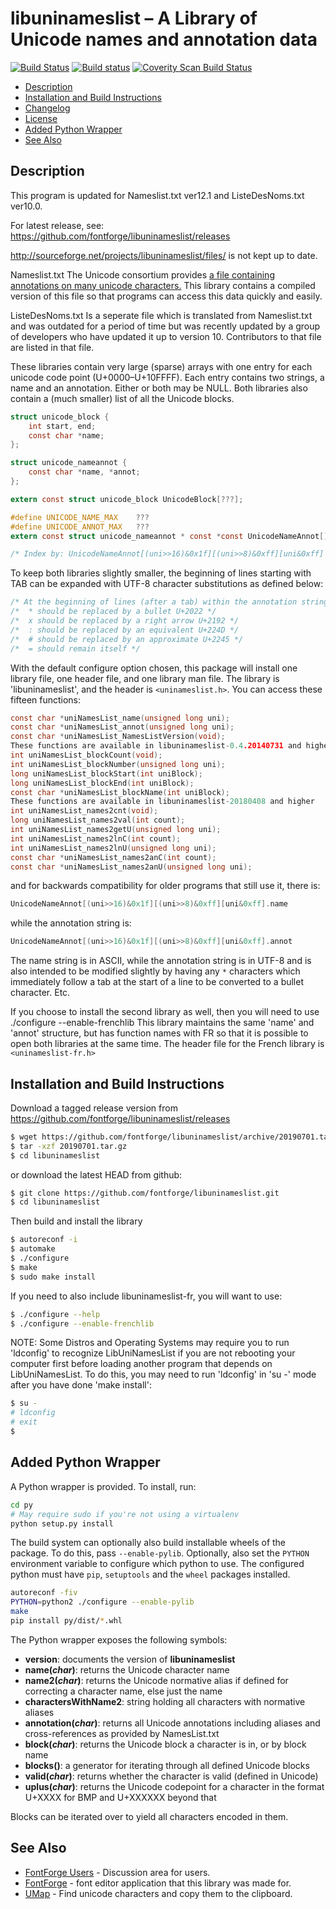 libuninameslist – A Library of Unicode names and annotation data
================================================================
[![Build Status](https://travis-ci.org/fontforge/libuninameslist.svg?branch=master)](https://travis-ci.org/fontforge/libuninameslist) [![Build status](https://ci.appveyor.com/api/projects/status/qseac73evm9leu0g?svg=true)](https://ci.appveyor.com/project/fontforge/libuninameslist) [![Coverity Scan Build Status](https://scan.coverity.com/projects/793/badge.svg?flat=1)](https://scan.coverity.com/projects/793)

- [Description](#description)
- [Installation and Build Instructions](#installation-and-build-instructions)
- [Changelog](https://raw.github.com/fontforge/libuninameslist/master/ChangeLog)
- [License](https://raw.github.com/fontforge/libuninameslist/master/LICENSE)
- [Added Python Wrapper](#added-python-wrapper)
- [See Also](#see-also)

Description
-----------

This program is updated for Nameslist.txt ver12.1 and ListeDesNoms.txt ver10.0.

For latest release, see: https://github.com/fontforge/libuninameslist/releases

http://sourceforge.net/projects/libuninameslist/files/ is not kept up to date.

Nameslist.txt
The Unicode consortium provides [a file containing annotations on many unicode
characters.](http://www.unicode.org/Public/UNIDATA/NamesList.html) This library
contains a compiled version of this file so that programs can access this data
quickly and easily.

ListeDesNoms.txt
Is a seperate file which is translated from Nameslist.txt and was outdated for
a period of time but was recently updated by a group of developers who have
updated it up to version 10. Contributors to that file are listed in that file.

These libraries contain very large (sparse) arrays with one entry for each
unicode code point (U+0000–U+10FFFF). Each entry contains two strings, a name
and an annotation. Either or both may be NULL. Both libraries also contain a
(much smaller) list of all the Unicode blocks.
```c
struct unicode_block {
    int start, end;
    const char *name;
};

struct unicode_nameannot {
    const char *name, *annot;
};

extern const struct unicode_block UnicodeBlock[???];

#define UNICODE_NAME_MAX    ???
#define UNICODE_ANNOT_MAX   ???
extern const struct unicode_nameannot * const *const UnicodeNameAnnot[];

/* Index by: UnicodeNameAnnot[(uni>>16)&0x1f][(uni>>8)&0xff][uni&0xff] */
```

To keep both libraries slightly smaller, the beginning of lines starting with
TAB can be expanded with UTF-8 character substitutions as defined below:
```c
/* At the beginning of lines (after a tab) within the annotation string, a */
/*  * should be replaced by a bullet U+2022 */
/*  x should be replaced by a right arrow U+2192 */
/*  : should be replaced by an equivalent U+224D */
/*  # should be replaced by an approximate U+2245 */
/*  = should remain itself */
```

With the default configure option chosen, this package will install one library
file, one header file, and one library man file. The library is 'libuninameslist',
and the header is `<uninameslist.h>`. You can access these fifteen functions:
```c
const char *uniNamesList_name(unsigned long uni);
const char *uniNamesList_annot(unsigned long uni);
const char *uniNamesList_NamesListVersion(void);
These functions are available in libuninameslist-0.4.20140731 and higher
int uniNamesList_blockCount(void);
int uniNamesList_blockNumber(unsigned long uni);
long uniNamesList_blockStart(int uniBlock);
long uniNamesList_blockEnd(int uniBlock);
const char *uniNamesList_blockName(int uniBlock);
These functions are available in libuninameslist-20180408 and higher
int uniNamesList_names2cnt(void);
long uniNamesList_names2val(int count);
int uniNamesList_names2getU(unsigned long uni);
int uniNamesList_names2lnC(int count);
int uniNamesList_names2lnU(unsigned long uni);
const char *uniNamesList_names2anC(int count);
const char *uniNamesList_names2anU(unsigned long uni);
```

and for backwards compatibility for older programs that still use it, there is:
```c
UnicodeNameAnnot[(uni>>16)&0x1f][(uni>>8)&0xff][uni&0xff].name
```

while the annotation string is:
```c
UnicodeNameAnnot[(uni>>16)&0x1f][(uni>>8)&0xff][uni&0xff].annot
```

The name string is in ASCII, while the annotation string is in UTF-8 and is
also intended to be modified slightly by having any `*` characters which
immediately follow a tab at the start of a line to be converted to a bullet
character. Etc.

If you choose to install the second library as well, then you will need to
use ./configure --enable-frenchlib
This library maintains the same 'name' and 'annot' structure, but has function
names with FR so that it is possible to open both libraries at the same time.
The header file for the French library is `<uninameslist-fr.h>`

Installation and Build Instructions
-----------------------------------

Download a tagged release version from https://github.com/fontforge/libuninameslist/releases
```bash
$ wget https://github.com/fontforge/libuninameslist/archive/20190701.tar.gz
$ tar -xzf 20190701.tar.gz
$ cd libuninameslist
```

or download the latest HEAD from github:
```bash
$ git clone https://github.com/fontforge/libuninameslist.git
$ cd libuninameslist
```

Then build and install the library
```bash
$ autoreconf -i
$ automake
$ ./configure
$ make
$ sudo make install
```

If you need to also include libuninameslist-fr, you will want to use:
```bash
$ ./configure --help
$ ./configure --enable-frenchlib
```

NOTE: Some Distros and Operating Systems may require you to run 'ldconfig' to
recognize LibUniNamesList if you are not rebooting your computer first before
loading another program that depends on LibUniNamesList. To do this, you may
need to run 'ldconfig' in 'su -' mode after you have done 'make install':
```bash
$ su -
# ldconfig
# exit
$
```

Added Python Wrapper
--------------------

A Python wrapper is provided. To install, run:
```bash
cd py
# May require sudo if you're not using a virtualenv
python setup.py install
```

The build system can optionally also build installable wheels of the package.
To do this, pass `--enable-pylib`. Optionally, also set the `PYTHON` environment
variable to configure which python to use. The configured python must have `pip`,
`setuptools` and the `wheel` packages installed.
```bash
autoreconf -fiv
PYTHON=python2 ./configure --enable-pylib
make
pip install py/dist/*.whl
```

The Python wrapper exposes the following symbols:

 * **version**: documents the version of **libuninameslist**
 * **name(_char_)**: returns the Unicode character name
 * **name2(_char_)**: returns the Unicode normative alias if defined for correcting a character name, else just the name
 * **charactersWithName2**: string holding all characters with normative aliases
 * **annotation(_char_)**: returns all Unicode annotations including aliases and cross-references as provided by NamesList.txt
 * **block(_char_)**: returns the Unicode block a character is in, or by block name
 * **blocks()**: a generator for iterating through all defined Unicode blocks
 * **valid(_char_)**: returns whether the character is valid (defined in Unicode)
 * **uplus(_char_)**: returns the Unicode codepoint for a character in the format U+XXXX for BMP and U+XXXXXX beyond that
 
Blocks can be iterated over to yield all characters encoded in them.


See Also
--------

- [FontForge Users](https://sourceforge.net/p/fontforge/mailman/fontforge-users/) - Discussion area for users.
- [FontForge](http://github.com/fontforge/fontforge/) - font editor application that this library was made for.
- [UMap](http://umap.sf.net/) - Find unicode characters and copy them to the clipboard.
